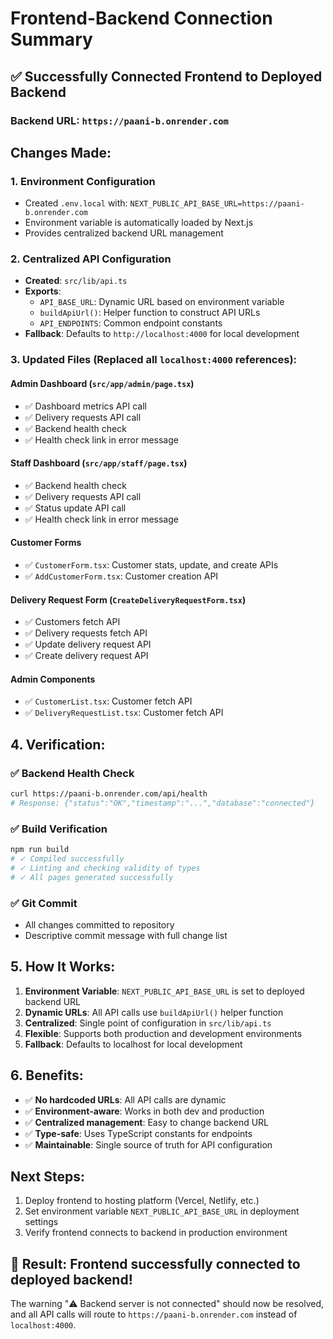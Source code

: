 # Frontend-Backend Connection Summary

## ✅ Successfully Connected Frontend to Deployed Backend

### Backend URL: `https://paani-b.onrender.com`

## Changes Made:

### 1. Environment Configuration
- Created `.env.local` with: `NEXT_PUBLIC_API_BASE_URL=https://paani-b.onrender.com`
- Environment variable is automatically loaded by Next.js
- Provides centralized backend URL management

### 2. Centralized API Configuration
- **Created**: `src/lib/api.ts`
- **Exports**:
  - `API_BASE_URL`: Dynamic URL based on environment variable
  - `buildApiUrl()`: Helper function to construct API URLs
  - `API_ENDPOINTS`: Common endpoint constants
- **Fallback**: Defaults to `http://localhost:4000` for local development

### 3. Updated Files (Replaced all `localhost:4000` references):

#### Admin Dashboard (`src/app/admin/page.tsx`)
- ✅ Dashboard metrics API call
- ✅ Delivery requests API call  
- ✅ Backend health check
- ✅ Health check link in error message

#### Staff Dashboard (`src/app/staff/page.tsx`)
- ✅ Backend health check
- ✅ Delivery requests API call
- ✅ Status update API call
- ✅ Health check link in error message

#### Customer Forms
- ✅ `CustomerForm.tsx`: Customer stats, update, and create APIs
- ✅ `AddCustomerForm.tsx`: Customer creation API

#### Delivery Request Form (`CreateDeliveryRequestForm.tsx`)
- ✅ Customers fetch API
- ✅ Delivery requests fetch API
- ✅ Update delivery request API
- ✅ Create delivery request API

#### Admin Components
- ✅ `CustomerList.tsx`: Customer fetch API
- ✅ `DeliveryRequestList.tsx`: Customer fetch API

## 4. Verification:

### ✅ Backend Health Check
```bash
curl https://paani-b.onrender.com/api/health
# Response: {"status":"OK","timestamp":"...","database":"connected"}
```

### ✅ Build Verification
```bash
npm run build
# ✓ Compiled successfully
# ✓ Linting and checking validity of types
# ✓ All pages generated successfully
```

### ✅ Git Commit
- All changes committed to repository
- Descriptive commit message with full change list

## 5. How It Works:

1. **Environment Variable**: `NEXT_PUBLIC_API_BASE_URL` is set to deployed backend URL
2. **Dynamic URLs**: All API calls use `buildApiUrl()` helper function
3. **Centralized**: Single point of configuration in `src/lib/api.ts`
4. **Flexible**: Supports both production and development environments
5. **Fallback**: Defaults to localhost for local development

## 6. Benefits:

- ✅ **No hardcoded URLs**: All API calls are dynamic
- ✅ **Environment-aware**: Works in both dev and production
- ✅ **Centralized management**: Easy to change backend URL
- ✅ **Type-safe**: Uses TypeScript constants for endpoints
- ✅ **Maintainable**: Single source of truth for API configuration

## Next Steps:

1. Deploy frontend to hosting platform (Vercel, Netlify, etc.)
2. Set environment variable `NEXT_PUBLIC_API_BASE_URL` in deployment settings
3. Verify frontend connects to backend in production environment

## 🎉 Result: Frontend successfully connected to deployed backend!

The warning "⚠️ Backend server is not connected" should now be resolved, and all API calls will route to `https://paani-b.onrender.com` instead of `localhost:4000`.